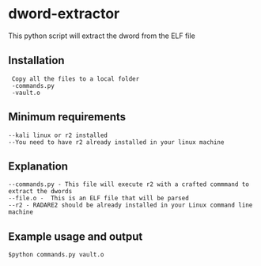 dword-extractor
===============

This python script will extract the dword from the ELF file

Installation
------------
     Copy all the files to a local folder
     -commands.py
     -vault.o


Minimum requirements
--------------------
    --kali linux or r2 installed
    --You need to have r2 already installed in your linux machine


Explanation
-----------
    --commands.py - This file will execute r2 with a crafted commmand to extract the dwords
    --file.o -  This is an ELF file that will be parsed
    --r2 - RADARE2 should be already installed in your Linux command line machine

Example usage and output
------------------------

    $python commands.py vault.o
